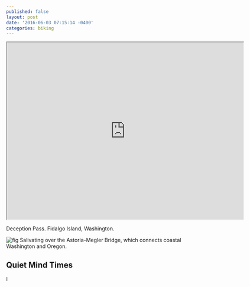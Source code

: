 ```yaml
---
published: false
layout: post
date: '2016-06-03 07:15:14 -0400'
categories: biking
---
```

<iframe src="https://goo.gl/maps/qyHwe93xyzT2" width="640" height="480"></iframe>



Deception Pass. Fidalgo Island, Washington.

![fig](http://i.imgur.com/llWZkvE.png)
Salivating over the Astoria-Megler Bridge, which connects coastal Washington and Oregon.

## Quiet Mind Times

I 
